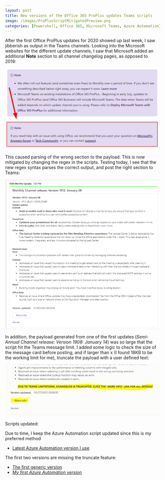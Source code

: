 ```yaml
---
layout: post
title: New versions of the Office 365 ProPlus updates Teams scripts
image: /images/ProPlusScriptMitigatedPreview.png
categories: [Powershell, Office 365, Microsoft Teams, Azure Automation]
---
```


After the first Office ProPlus updates for 2020 showed up last week, I saw jibberish as output in the Teams channels. Looking into the Microsoft websites for the different update channels, I saw that Microsoft added an additional **Note** section to all channel changelog pages, as opposed to 2019:

![](/images/ReleaseNotes.png)

This caused parsing of the wrong section to the payload. This is now mitigated by changing the regex in the scripts. Testing today, I see that the new regex syntax parses the correct output, and post the right section to Teams:

![](/images/ProPlusScriptMitigated.png)

In addition, the payload generated from one of the first updates (*Semi-Annual Channel release: Version 1908: January 14*) was so large that the script hit the Teams message limit. I added some logic to check the size of the message card before posting, and if larger than x (I found 18KB to be the working limit for me), truncate the payload with a user defined text:

![](/images/ProPlusScripttruncate.png)

Scripts updated:

Due to time, I keep the Azure Automation script updated since this is my preferred method
- [Latest Azure Automation version I use](https://github.com/einast/PS_M365_scripts/blob/master/AzureAutomation/AzOfficeProPlusUpdates_(without_runas_account).ps1)

The first two versions are missing the truncate feature:
- [The first generic version](https://github.com/einast/PS_M365_scripts/blob/master/AzureAutomation/AzOfficeProPlusUpdates.ps1)
- [*My first Azure Automation version*](https://github.com/einast/PS_M365_scripts/blob/master/OfficeProPlusupdates.ps1)